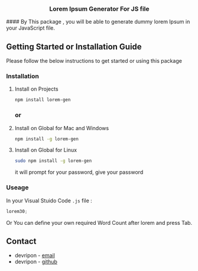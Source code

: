   <h3 align="center">Lorem Ipsum Generator For JS file</h3>
#### By This package , you will be able to generate dummy lorem Ipsum in your JavaScript file.

## Getting Started or Installation Guide

Please follow the below instructions to get started or using this package

### Installation

1.  Install on Projects

    ```sh
    npm install lorem-gen
    ```

    ### or

2.  Install on Global for Mac and Windows

    ```sh
    npm install -g lorem-gen
    ```

3.  Install on Global for Linux

    ```sh
    sudo npm install -g lorem-gen
    ```

    it will prompt for your password, give your password

### Useage

In your Visual Stuido Code `.js` file :

```js
lorem30;
```

Or You can define your own required Word Count after lorem and press Tab.

## Contact

-   devripon - [email](mailto:devripon.io@gmail.com)
-   devripon - [github](https://github.com/devripon)
